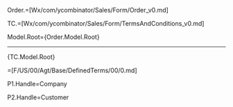 Order.=[Wx/com/ycombinator/Sales/Form/Order_v0.md]

TC.=[Wx/com/ycombinator/Sales/Form/TermsAndConditions_v0.md]

Model.Root={Order.Model.Root}<hr>{TC.Model.Root}

=[F/US/00/Agt/Base/DefinedTerms/00/0.md]

P1.Handle=Company

P2.Handle=Customer